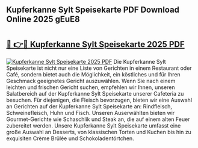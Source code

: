## Kupferkanne Sylt Speisekarte PDF Download Online 2025 gEuE8

# <h2><a href="http://gc928kx.nevu.top/?p=Kupferkanne+Sylt+Speisekarte">🔗 👉🔴 Kupferkanne Sylt Speisekarte 2025 PDF</a></h2>

[![Kupferkanne Sylt Speisekarte 2025 PDF](https://i.imgur.com/dBaPXMq.png)](http://gc928kx.nevu.top/?p=Kupferkanne+Sylt+Speisekarte)
Die Kupferkanne Sylt Speisekarte ist nicht nur eine Liste von Gerichten in einem Restaurant oder Café, sondern bietet auch die Möglichkeit, ein köstliches und für Ihren Geschmack geeignetes Gericht auszuwählen. Wenn Sie nach einem leichten und frischen Gericht suchen, empfehlen wir Ihnen, unseren Salatbereich auf der Kupferkanne Sylt Speisekarte unserer Cafeteria zu besuchen. Für diejenigen, die Fleisch bevorzugen, bieten wir eine Auswahl an Gerichten auf der Kupferkanne Sylt Speisekarte an: Rindfleisch, Schweinefleisch, Huhn und Fisch. Unseren Auserwählten bieten wir Gourmet-Gerichte wie Schaschlik und Steak an, die auf einem alten Feuer zubereitet werden. Unsere Kupferkanne Sylt Speisekarte umfasst eine große Auswahl an Desserts, von klassischen Torten und Kuchen bis hin zu exquisiten Crème Brûlée und Schokoladentörtchen.
